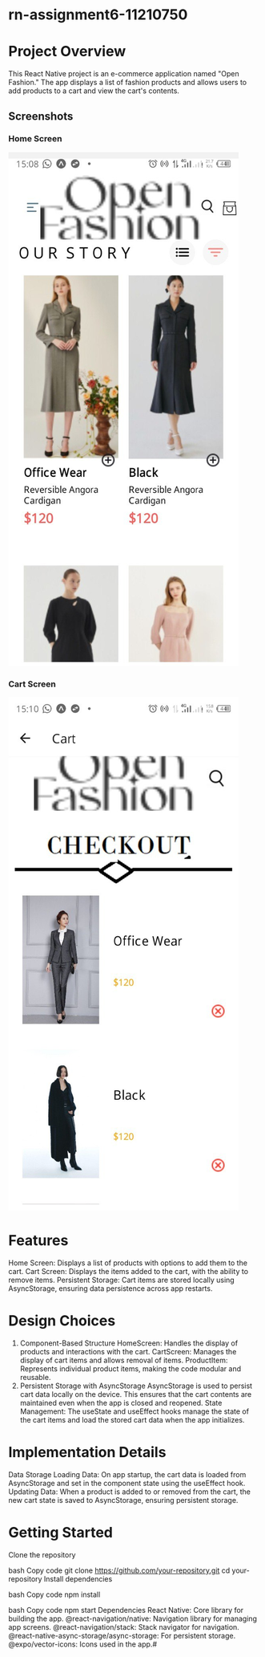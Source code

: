 # rn-assignment6-11210750
# Project Overview
This React Native project is an e-commerce application named "Open Fashion." The app displays a list of fashion products and allows users to add products to a cart and view the cart's contents.


## Screenshots

### Home Screen
![Home Screen](./MyApp/assets/HomeScreen.jpg)

### Cart Screen
![Cart Screen](/MyApp/assets/CartScreen.jpg)

# Features
Home Screen: Displays a list of products with options to add them to the cart.
Cart Screen: Displays the items added to the cart, with the ability to remove items.
Persistent Storage: Cart items are stored locally using AsyncStorage, ensuring data persistence across app restarts.

# Design Choices
1. Component-Based Structure
HomeScreen: Handles the display of products and interactions with the cart.
CartScreen: Manages the display of cart items and allows removal of items.
ProductItem: Represents individual product items, making the code modular and reusable.
2. Persistent Storage with AsyncStorage
AsyncStorage is used to persist cart data locally on the device. This ensures that the cart contents are maintained even when the app is closed and reopened.
State Management: The useState and useEffect hooks manage the state of the cart items and load the stored cart data when the app initializes.

# Implementation Details
Data Storage
Loading Data: On app startup, the cart data is loaded from AsyncStorage and set in the component state using the useEffect hook.
Updating Data: When a product is added to or removed from the cart, the new cart state is saved to AsyncStorage, ensuring persistent storage.



# Getting Started
Clone the repository

bash
Copy code
git clone https://github.com/your-repository.git
cd your-repository
Install dependencies

bash
Copy code
npm install

bash
Copy code
npm start
Dependencies
React Native: Core library for building the app.
@react-navigation/native: Navigation library for managing app screens.
@react-navigation/stack: Stack navigator for navigation.
@react-native-async-storage/async-storage: For persistent storage.
@expo/vector-icons: Icons used in the app.#